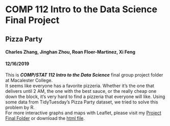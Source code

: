 
# **COMP 112 Intro to the Data Science Final Project**
## **Pizza Party**
#### Charles Zhang, Jinghan Zhou, Roan Floer-Martinez, Xi Feng
#### 12/16/2019

This is ***COMP/STAT 112 Intro to the Data Science*** final group project folder at Macalester College. <br>
It seems like everyone has a favorite pizzeria. Whether it’s the one that delivers until 2 AM, the one
with the best sauce, or the really cheap one down the block, it’s very hard to find a pizzeria that everyone will like. Using some data from TidyTuesday’s Pizza Party dataset, we tried to solve this problem by R.<br>For more interactive graphs and maps with Leaflet, please visit my [Project Final Folder](https://github.com/CZhang666/STAT-COMP112/tree/master/Final-Project/Final%20Folder) or download the [html file](https://github.com/CZhang666/STAT-COMP112/blob/master/Final-Project/Final.html).
